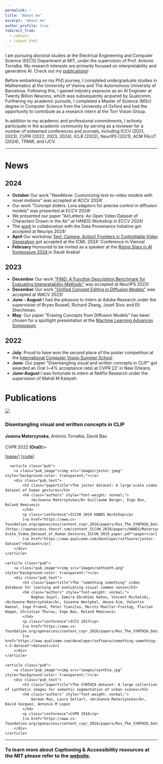 ```yaml
---
permalink: /
title: "About me"
excerpt: "About me"
author_profile: true
redirect_from: 
  - /about/
  - /about.html
---
```


I am pursuing doctoral studies at the Electrical Engineering and Computer Science (EECS) Department at MIT, under the supervision of Prof. Antonio Torralba. My research interests are primarily focused on interpretability and generative AI. Check out my [publications](https://joaanna.github.io/publications/)!

Before embarking on my PhD journey, I completed undergraduate studies in Mathematics at the University of Vienna and The Autonomous University of Barcelona. Following this, I gained industry exposure as an AI Engineer at Twenty Billion Neurons, which was subsequently acquired by Qualcomm. Furthering my academic pursuits, I completed a Master of Science (MSc) degree in Computer Science from the University of Oxford and had the opportunity to contribute as a research intern at the Torr Vision Group.

In addition to my academic and professional commitments, I actively participate in the academic community by serving as a reviewer for a number of esteemed conferences and journals, including ICCV (2021, 2023), CVPR (2022, 2023, 2024), ICLR (2022), NeurIPS (2021), ACM FAccT (2024), TPAMI, and IJCV.

------------------
# News

## 2024
- **October** Our work "NewMove: Customizing text-to-video models with novel motions" was accepted at ACCV 2024!
- Our work "Concept sliders: Lora adaptors for precise control in diffusion models" was presented at ECCV 2024!
- We presented our paper "AirLetters: An Open Video Dataset of Characters Drawn in the Air" at HANDS Workshop in ECCV 2024!
- The [work](https://www.dataprovenance.org/consent-in-crisis-paper) in collaboration with the Data Provenance Initiative got accepted at Neurips 2024! 
- **April** Our workshop [Text, Camera, Action!
Frontiers in Controllable Video Generation](https://sites.google.com/view/cvgicml2024) got accepted at the ICML 2024' Conference in Vienna!
- **February** Honoured to be invited as a speaker at the [Rising Stars in AI Symposium 2024
](https://cemse.kaust.edu.sa/ai/aii-symp-2024) in Saudi Arabia!

## 2023
- **December** Our work ["FIND: A Function Description Benchmark for Evaluating Interpretability Methods"](https://multimodal-interpretability.csail.mit.edu/FIND-benchmark/) was accepted at NeurIPS 2023!
- **December** Our work ["Unified Concept Editing in Diffusion Models"](https://unified.baulab.info/) was accepted at WACV 2023!
- **June - August** I had the pleasure to intern at Adobe Research under the supervision of Bryan Russell, Richard Zhang, Josef Sivic and Eli Shechtman.
- **May**: Our paper "Erasing Concepts from Diffusion Models" has been chosen for a spotlight presentation at the [Machine Learning Advances Symposium](https://mlas.mit.edu/).

## 2022
- **July**: Proud to have won the second place of the poster competition at the [International Computer Vision Summer School](https://iplab.dmi.unict.it/icvss2022/CallForPosters) .
- **June**: Our paper "Disentangling visual and written concepts in CLIP" got awarded an Oral  (~4% acceptance rate) at CVPR 22' in New Orleans.
- **June-August** I was fortunate to intern at Netflix Research under the supervision of Mahdi M Kalayeh





<div><h1>Publications</h1></div>
<div id="publications">
    <article class="pub">
        <a class="pub_image"><img src="images/teaser.png" style="background-color: transparent;"></a>
        <div class="pub_text">
            <h3 class="papertitle">Disentangling visual and written concepts in CLIP</h3>
            <h4 class="authors" style="font-weight: normal;">
                 <b>Joanna Materzynska</b>, Antonio Torralba, David Bau
            </h4>
            <p class="conference">CVPR 2022 <b>(Oral)</b>b></p>
            [<a href="https://arxiv.org/abs/2206.07835">paper</a>]
            [<a href="https://github.com/joaanna/disentangling_spelling_in_clip">code</a>]
        </div>
    </article>

      <article class="pub">
        <a class="pub_image"><img src="images/jester.jpeg" style="background-color: transparent;"></a>
        <div class="pub_text">
            <h3 class="papertitle">The jester dataset: A large-scale video dataset of human gestures</h3>
            <h4 class="authors" style="font-weight: normal;">
                <b>Joanna Materzyńska</b> Guillaume Berger, Ingo Bax, Roland Memisevic
            </h4>
            <p class="conference">ICCVW 2019 HANDS Workshop</p>
            [<a href="https://www.cv-foundation.org/openaccess/content_cvpr_2016/papers/Ros_The_SYNTHIA_Dataset_CVPR_2016_paper.pdf](https://openaccess.thecvf.com/content_ICCVW_2019/papers/HANDS/Materzynska_The_Jester_Dataset_A_Large-Scale_Video_Dataset_of_Human_Gestures_ICCVW_2019_paper.pdf">paper</a>]
            [<a href="https://www.qualcomm.com/developer/software/jester-dataset">dataset</a>]
        </div>
    </article>

    <article class="pub">
        <a class="pub_image"><img src="images/smthsmth.png" style="background-color: transparent;"></a>
        <div class="pub_text">
            <h3 class="papertitle">The "something something" video database for learning and evaluating visual common sense</h3>
            <h4 class="authors" style="font-weight: normal;">
                Raghav Goyal, Samira Ebrahimi Kahou, Vincent Michalski, <b>Joanna Materzyńska</b>, Susanne Westphal, Heuna Kim, Valentin Haenel, Ingo Fruend, Peter Yianilos, Moritz Mueller-Freitag, Florian Hoppe, Christian Thurau, Ingo Bax, Roland Memisevic
            </h4>
            <p class="conference">ICCV 2017</p>
            [<a href="https://www.cv-foundation.org/openaccess/content_cvpr_2016/papers/Ros_The_SYNTHIA_Dataset_CVPR_2016_paper.pdf">paper</a>]
            [<a href="https://www.qualcomm.com/developer/software/something-something-v-2-dataset">dataset</a>]
        </div>
    </article>

    <article class="pub">
        <a class="pub_image"><img src="images/synthia.jpg" style="background-color: transparent;"></a>
        <div class="pub_text">
            <h3 class="papertitle">The SYNTHIA dataset: A large collection of synthetic images for semantic segmentation of urban scenes</h3>
            <h4 class="authors" style="font-weight: normal;">
                German Ros, Laura Sellart, <b>Joanna Materzynska</b>, David Vazquez, Antonio M Lopez
            </h4>
            <p class="conference">CVPR 2016</p>
            [<a href="https://www.cv-foundation.org/openaccess/content_cvpr_2016/papers/Ros_The_SYNTHIA_Dataset_CVPR_2016_paper.pdf">paper</a>]
        </div>
    </article>
</div>



------------------
### To learn more about Captioning & Accessibility resources at the MIT please refer to the [website](https://accessibility.mit.edu/).
